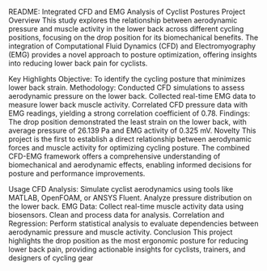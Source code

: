 README: Integrated CFD and EMG Analysis of Cyclist Postures
Project Overview
This study explores the relationship between aerodynamic pressure and muscle activity in the lower back across different cycling positions, focusing on the drop position for its biomechanical benefits. The integration of Computational Fluid Dynamics (CFD) and Electromyography (EMG) provides a novel approach to posture optimization, offering insights into reducing lower back pain for cyclists.

Key Highlights
Objective: To identify the cycling posture that minimizes lower back strain.
Methodology:
Conducted CFD simulations to assess aerodynamic pressure on the lower back.
Collected real-time EMG data to measure lower back muscle activity.
Correlated CFD pressure data with EMG readings, yielding a strong correlation coefficient of 0.78.
Findings: The drop position demonstrated the least strain on the lower back, with average pressure of 26.139 Pa and EMG activity of 0.325 mV.
Novelty
This project is the first to establish a direct relationship between aerodynamic forces and muscle activity for optimizing cycling posture. The combined CFD-EMG framework offers a comprehensive understanding of biomechanical and aerodynamic effects, enabling informed decisions for posture and performance improvements.

Usage
CFD Analysis:
Simulate cyclist aerodynamics using tools like MATLAB, OpenFOAM, or ANSYS Fluent.
Analyze pressure distribution on the lower back.
EMG Data:
Collect real-time muscle activity data using biosensors.
Clean and process data for analysis.
Correlation and Regression:
Perform statistical analysis to evaluate dependencies between aerodynamic pressure and muscle activity.
Conclusion
This project highlights the drop position as the most ergonomic posture for reducing lower back pain, providing actionable insights for cyclists, trainers, and designers of cycling gear
